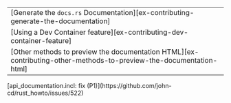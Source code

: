 ||
|--------|
| [Generate the `docs.rs` Documentation][ex-contributing-generate-the-documentation] |
| [Using a Dev Container feature][ex-contributing-dev-container-feature] |
| [Other methods to preview the documentation HTML][ex-contributing-other-methods-to-preview-the-documentation-html] |

<div class="hidden">
[api_documentation.incl: fix (P1)](https://github.com/john-cd/rust_howto/issues/522)

</div>
